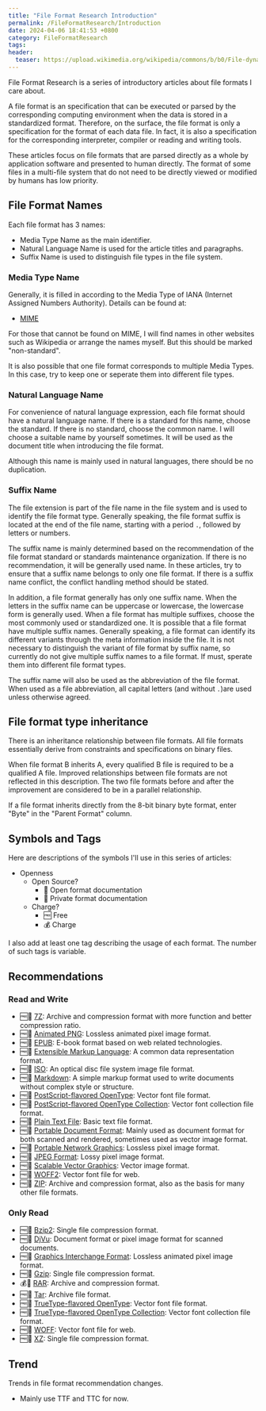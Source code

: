 ```yaml
---
title: "File Format Research Introduction"
permalink: /FileFormatResearch/Introduction
date: 2024-04-06 18:41:53 +0800
category: FileFormatResearch
tags:
header:
  teaser: https://upload.wikimedia.org/wikipedia/commons/b/b0/File-dynamic-color.png
---
```


File Format Research is a series of introductory articles about file formats I care about.

A file format is an specification that can be executed or parsed by the corresponding computing environment when the data is stored in a standardized format. Therefore, on the surface, the file format is only a specification for the format of each data file. In fact, it is also a specification for the corresponding interpreter, compiler or reading and writing tools.

These articles focus on file formats that are parsed directly as a whole by application software and presented to human directly. The format of some files in a multi-file system that do not need to be directly viewed or modified by humans has low priority.

## File Format Names

Each file format has 3 names:

* Media Type Name as the main identifier.
* Natural Language Name is used for the article titles and paragraphs.
* Suffix Name is used to distinguish file types in the file system.

### Media Type Name

Generally, it is filled in according to the Media Type of IANA (Internet Assigned Numbers Authority). Details can be found at:

* [MIME](https://www.iana.org/assignments/media-types/media-types.xhtml)

For those that cannot be found on MIME, I will find names in other websites such as Wikipedia or arrange the names myself. But this should be marked "non-standard".

It is also possible that one file format corresponds to multiple Media Types. In this case, try to keep one or seperate them into different file types.

### Natural Language Name

For convenience of natural language expression, each file format should have a natural language name. If there is a standard for this name, choose the standard. If there is no standard, choose the common name. I will choose a suitable name by yourself sometimes. It will be used as the document title when introducing the file format.

Although this name is mainly used in natural languages, there should be no duplication.

### Suffix Name

The file extension is part of the file name in the file system and is used to identify the file format type. Generally speaking, the file format suffix is located at the end of the file name, starting with a period `.`, followed by letters or numbers.

The suffix name is mainly determined based on the recommendation of the file format standard or standards maintenance organization. If there is no recommendation, it will be generally used name. In these articles, try to ensure that a suffix name belongs to only one file format. If there is a suffix name conflict, the conflict handling method should be stated.

In addition, a file format generally has only one suffix name. When the letters in the suffix name can be uppercase or lowercase, the lowercase form is generally used. When a file format has multiple suffixes, choose the most commonly used or standardized one. It is possible that a file format have multiple suffix names. Generally speaking, a file format can identify its different variants through the meta information inside the file. It is not necessary to distinguish the variant of file format by suffix name, so currently do not give multiple suffix names to a file format. If must, sperate them into different file format types.

The suffix name will also be used as the abbreviation of the file format. When used as a file abbreviation, all capital letters (and without `.`)are used unless otherwise agreed.

## File format type inheritance

There is an inheritance relationship between file formats. All file formats essentially derive from constraints and specifications on binary files.

When file format B inherits A, every qualified B file is required to be a qualified A file. Improved relationships between file formats are not reflected in this description. The two file formats before and after the improvement are considered to be in a parallel relationship.

If a file format inherits directly from the 8-bit binary byte format, enter "Byte" in the "Parent Format" column.

## Symbols and Tags

Here are descriptions of the symbols I'll use in this series of articles:

* Openness
  * Open Source?
    * 📖 Open format documentation
    * 📕 Private format documentation
  * Charge?
    * 🆓 Free
    * 💰 Charge

I also add at least one tag describing the usage of each format. The number of such tags is variable.

## Recommendations

### Read and Write

* 🆓📖 [7Z](/fileformatresearch/2024/04/10/7z): Archive and compression format with more function and better compression ratio.
* 🆓📖 [Animated PNG](/fileformatresearch/2024/04/09/apng): Lossless animated pixel image format.
* 🆓📖 [EPUB](/fileformatresearch/2024/04/10/epub): E-book format based on web related technologies.
* 🆓📖 [Extensible Markup Language](/fileformatresearch/2024/04/09/xml): A common data representation format.
* 🆓📖 [ISO](/fileformatresearch/2024/04/11/iso): An optical disc file system image file format.
* 🆓📖 [Markdown](/fileformatresearch/2024/04/10/markdown-format): A simple markup format used to write documents without complex style or structure.
* 🆓📖 [PostScript-flavored OpenType](/fileformatresearch/2024/04/14/opentype): Vector font file format.
* 🆓📖 [PostScript-flavored OpenType Collection](/fileformatresearch/2024/04/14/opentype-collection): Vector font collection file format.
* 🆓📖 [Plain Text File](/fileformatresearch/2024/04/07/text-file): Basic text file format.
* 🆓📖 [Portable Document Format](/fileformatresearch/2024/04/09/png): Mainly used as document format for both scanned and rendered, sometimes used as vector image format.
* 🆓📖 [Portable Network Graphics](/fileformatresearch/2024/04/09/pdf): Lossless pixel image format.
* 🆓📖 [JPEG Format](/fileformatresearch/2024/04/09/jpeg): Lossy pixel image format.
* 🆓📖 [Scalable Vector Graphics](/fileformatresearch/2024/04/09/svg): Vector image format.
* 🆓📖 [WOFF2](/fileformatresearch/2024/04/14/woff2): Vector font file for web.
* 🆓📖 [ZIP](/fileformatresearch/2024/04/10/zip): Archive and compression format, also as the basis for many other file formats.

### Only Read

* 🆓📖 [Bzip2](/fileformatresearch/2024/04/10/bzip2): Single file compression format.
* 🆓📖 [DjVu](/fileformatresearch/2024/04/10/djvu): Document format or pixel image format for scanned documents.
* 🆓📖 [Graphics Interchange Format](/fileformatresearch/2024/04/09/gif): Lossless animated pixel image format.
* 🆓📖 [Gzip](/fileformatresearch/2024/04/10/gzip): Single file compression format.
* 💰📕 [RAR](/fileformatresearch/2024/04/10/rar): Archive and compression format.
* 🆓📖 [Tar](/fileformatresearch/2024/04/10/tar): Archive file format.
* 🆓📖 [TrueType-flavored OpenType](/fileformatresearch/2024/04/14/truetype): Vector font file format.
* 🆓📖 [TrueType-flavored OpenType Collection](/fileformatresearch/2024/04/14/truetype-collection): Vector font collection file format.
* 🆓📖 [WOFF](/fileformatresearch/2024/04/14/woff): Vector font file for web.
* 🆓📖 [XZ](/fileformatresearch/2024/04/10/xz): Single file compression format.

## Trend

Trends in file format recommendation changes.

* Mainly use TTF and TTC for now.